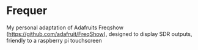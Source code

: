 # Frequer
My personal adaptation of Adafruits Freqshow (https://github.com/adafruit/FreqShow), designed to display SDR outputs, friendly to a raspberry pi touchscreen
